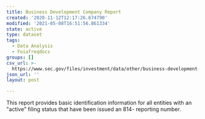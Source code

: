 ```yaml
---
title: Business Development Company Report
created: '2020-11-12T12:17:26.674790'
modified: '2021-05-08T16:51:56.861334'
state: active
type: dataset
tags:
  - Data Analysis
  - Foiafreqdocs
groups: []
csv_url: >-
  https://www.sec.gov/files/investment/data/other/business-development-company-report/business_development_company_2012.csv
json_url: ''
layout: post

---
```

This report provides basic identification information for all entities with an "active" filing status that have been issued an 814- reporting number. 
